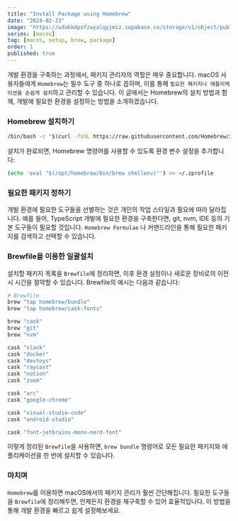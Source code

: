 ```yaml
---
title: "Install Package using Homebrew"
date: "2024-02-23"
image: "https://udakkdpxfzwyalqyjmiz.supabase.co/storage/v1/object/public/images/blog-macos.png"
series: [macos]
tag: [macos, setup, brew, package]
order: 1
published: true
---
```


개발 환경을 구축하는 과정에서, 패키지 관리자의 역할은 매우 중요합니다. macOS 사용자들에게 `Homebrew`는 필수 도구 중 하나로 꼽히며, 이를 통해 `필요한 패키지나 애플리케이션을 손쉽게 설치`하고 관리할 수 있습니다. 이 글에서는 Homebrew의 설치 방법과 함께, 개발에 필요한 환경을 설정하는 방법을 소개하겠습니다.

### Homebrew 설치하기

```bash title="install homebrew"
/bin/bash -c "$(curl -fsSL https://raw.githubusercontent.com/Homebrew/install/HEAD/install.sh)"
```

설치가 완료되면, Homebrew 명령어를 사용할 수 있도록 환경 변수 설정을 추가합니다:

```bash title="set homebrew path"
(echo 'eval "$(/opt/homebrew/bin/brew shellenv)"') >> ~/.zprofile
```

### 필요한 패키지 정하기

개발 환경에 필요한 도구들을 선별하는 것은 개인의 작업 스타일과 필요에 따라 달라집니다. 예를 들어, TypeScript 개발에 필요한 환경을 구축한다면, git, nvm, IDE 등의 기본 도구들이 필요할 것입니다. `Homebrew Formulae` 나 커맨드라인을 통해 필요한 패키지를 검색하고 선택할 수 있습니다.

### Brewfile을 이용한 일괄설치

설치할 패키지 목록을 `Brewfile`에 정리하면, 이후 환경 설정이나 새로운 장비로의 이전 시 시간을 절약할 수 있습니다. Brewfile의 예시는 다음과 같습니다:

```bash title="Brewfile"
# Brewfile
brew "tap homebrew/bundle"
brew "tap homebrew/cask-fonts"

brew "cask"
brew "git"
brew "nvm"

cask "slack"
cask "docker"
cask "devtoys"
cask "raycast"
cask "notion"
cask "zoom"

cask "arc"
cask "google-chrome"

cask "visual-studio-code"
cask "android-studio"

cask "font-jetbrains-mono-nerd-font"
```

이렇게 정리된 `Brewfile`을 사용하면, `brew bundle` 명령어로 모든 필요한 패키지와 애플리케이션을 한 번에 설치할 수 있습니다.

### 마치며

`Homebrew`를 이용하면 macOS에서의 패키지 관리가 훨씬 간단해집니다. 필요한 도구들을 `Brewfile`에 정리해두면, 언제든지 환경을 재구축할 수 있어 효율적입니다. 이 방법을 통해 개발 환경을 빠르고 쉽게 설정해보세요.

